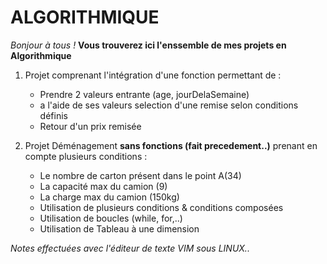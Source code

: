 # ALGORITHMIQUE

*Bonjour à tous !*
**Vous trouverez ici l'enssemble de mes projets en Algorithmique**


1. Projet comprenant l'intégration d'une fonction permettant de : 
	- Prendre 2 valeurs entrante (age, jourDelaSemaine)
	- a l'aide de ses valeurs selection d'une remise selon conditions définis
	- Retour d'un prix remisée

2. Projet Déménagement **sans fonctions (fait precedement..)** prenant en compte plusieurs conditions :
	- Le nombre de carton présent dans le point A(34)
	- La capacité max du camion (9)
	- La charge max du camion (150kg)
	- Utilisation de plusieurs conditions & conditions composées
	- Utilisation de boucles (while, for,..)
	- Utilisation de Tableau à une dimension

*Notes effectuées avec l'éditeur de texte VIM sous LINUX..*
